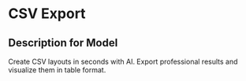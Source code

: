 # CSV Export

## Description for Model

Create CSV layouts in seconds with AI. Export professional results and visualize them in table format.

